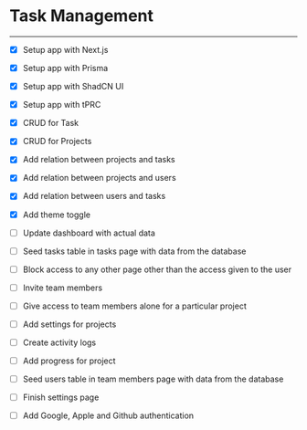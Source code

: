 # Task Management

---

- [x] Setup app with Next.js
- [x] Setup app with Prisma
- [x] Setup app with ShadCN UI
- [x] Setup app with tPRC
- [x] CRUD for Task
- [x] CRUD for Projects
- [x] Add relation between projects and tasks
- [x] Add relation between projects and users
- [x] Add relation between users and tasks
- [x] Add theme toggle
- [ ] Update dashboard with actual data
- [ ] Seed tasks table in tasks page with data from the database
- [ ] Block access to any other page other than the access given to the user
- [ ] Invite team members
- [ ] Give access to team members alone for a particular project
- [ ] Add settings for projects
- [ ] Create activity logs
- [ ] Add progress for project
- [ ] Seed users table in team members page with data from the database
- [ ] Finish settings page
- [ ] Add Google, Apple and Github authentication

